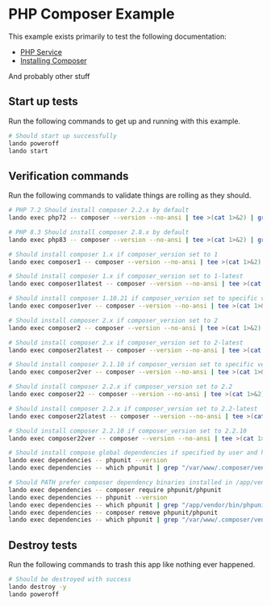 # PHP Composer Example

This example exists primarily to test the following documentation:

* [PHP Service](https://docs.lando.dev/config/php.html)
* [Installing Composer](https://docs.lando.dev/config/php.html#installing-composer)

And probably other stuff

## Start up tests

Run the following commands to get up and running with this example.

```bash
# Should start up successfully
lando poweroff
lando start
```

## Verification commands

Run the following commands to validate things are rolling as they should.

```bash
# PHP 7.2 Should install composer 2.2.x by default
lando exec php72 -- composer --version --no-ansi | tee >(cat 1>&2) | grep -q "Composer version 2.2."

# PHP 8.3 Should install composer 2.8.x by default
lando exec php83 -- composer --version --no-ansi | tee >(cat 1>&2) | grep -q "Composer version 2.8."

# Should install composer 1.x if composer_version set to 1
lando exec composer1 -- composer --version --no-ansi | tee >(cat 1>&2) | grep -q "Composer version 1."

# Should install composer 1.x if composer_version set to 1-latest
lando exec composer1latest -- composer --version --no-ansi | tee >(cat 1>&2) | grep -q "Composer version 1."

# Should install composer 1.10.21 if composer_version set to specific version
lando exec composer1ver -- composer --version --no-ansi | tee >(cat 1>&2) | grep -q "Composer version 1.10.21"

# Should install composer 2.x if composer_version set to 2
lando exec composer2 -- composer --version --no-ansi | tee >(cat 1>&2) | grep -q "Composer version 2."

# Should install composer 2.x if composer_version set to 2-latest
lando exec composer2latest -- composer --version --no-ansi | tee >(cat 1>&2) | grep -q "Composer version 2."

# Should install composer 2.1.10 if composer_version set to specific version
lando exec composer2ver -- composer --version --no-ansi | tee >(cat 1>&2) | grep -q "Composer version 2.1.10"

# Should install composer 2.2.x if composer_version set to 2.2
lando exec composer22 -- composer --version --no-ansi | tee >(cat 1>&2) | grep -q "Composer version 2.2."

# Should install composer 2.2.x if composer_version set to 2.2-latest
lando exec composer22latest -- composer --version --no-ansi | tee >(cat 1>&2) | grep -q "Composer version 2.2."

# Should install composer 2.2.10 if composer_version set to 2.2.10
lando exec composer22ver -- composer --version --no-ansi | tee >(cat 1>&2) | grep -q "Composer version 2.2.10"

# Should install compose global dependencies if specified by user and have them available in PATH
lando exec dependencies -- phpunit --version
lando exec dependencies -- which phpunit | grep "/var/www/.composer/vendor/bin/phpunit"

# Should PATH prefer composer dependency binaries installed in /app/vendor over global ones
lando exec dependencies -- composer require phpunit/phpunit
lando exec dependencies -- phpunit --version
lando exec dependencies -- which phpunit | grep "/app/vendor/bin/phpunit"
lando exec dependencies -- composer remove phpunit/phpunit
lando exec dependencies -- which phpunit | grep "/var/www/.composer/vendor/bin/phpunit"
```

## Destroy tests

Run the following commands to trash this app like nothing ever happened.

```bash
# Should be destroyed with success
lando destroy -y
lando poweroff
```
